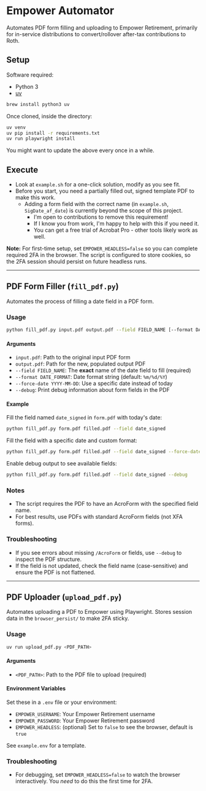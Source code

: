 # Empower Automator

Automates PDF form filling and uploading to Empower Retirement, primarily for in-service distributions to convert/rollover after-tax contributions to Roth.

## Setup

Software required:
- Python 3
- [uv](https://github.com/astral-sh/uv)

```sh
brew install python3 uv
```

Once cloned, inside the directory:
```sh
uv venv
uv pip install -r requirements.txt
uv run playwright install
```

You might want to update the above every once in a while.

## Execute
- Look at `example.sh` for a one-click solution, modify as you see fit.
- Before you start, you need a partially filled out, signed template PDF to make this work.
    - Adding a form field with the correct name (in `example.sh`, `SigDate_af_date`) is currently beyond the scope of this project.
        - I'm open to contributions to remove this requirement!
        - If I know you from work, I'm happy to help with this if you need it.
        - You can get a free trial of Acrobat Pro - other tools likely work as well.

**Note:** For first-time setup, set `EMPOWER_HEADLESS=false` so you can complete required 2FA in the browser. The script is configured to store cookies, so the 2FA session should persist on future headless runs.

---

## PDF Form Filler (`fill_pdf.py`)

Automates the process of filling a date field in a PDF form.

### Usage

```sh
python fill_pdf.py input.pdf output.pdf --field FIELD_NAME [--format DATE_FORMAT] [--force-date YYYY-MM-DD] [--debug]
```

#### Arguments
- `input.pdf`: Path to the original input PDF form
- `output.pdf`: Path for the new, populated output PDF
- `--field FIELD_NAME`: The **exact** name of the date field to fill (required)
- `--format DATE_FORMAT`: Date format string (default: `%m/%d/%Y`)
- `--force-date YYYY-MM-DD`: Use a specific date instead of today
- `--debug`: Print debug information about form fields in the PDF

#### Example
Fill the field named `date_signed` in `form.pdf` with today's date:

```sh
python fill_pdf.py form.pdf filled.pdf --field date_signed
```

Fill the field with a specific date and custom format:

```sh
python fill_pdf.py form.pdf filled.pdf --field date_signed --force-date 2024-06-01 --format "%Y-%m-%d"
```

Enable debug output to see available fields:

```sh
python fill_pdf.py form.pdf filled.pdf --field date_signed --debug
```

### Notes
- The script requires the PDF to have an AcroForm with the specified field name.
- For best results, use PDFs with standard AcroForm fields (not XFA forms).

### Troubleshooting
- If you see errors about missing `/AcroForm` or fields, use `--debug` to inspect the PDF structure.
- If the field is not updated, check the field name (case-sensitive) and ensure the PDF is not flattened.

---

## PDF Uploader (`upload_pdf.py`)

Automates uploading a PDF to Empower using Playwright. Stores session data in the `browser_persist/` to make 2FA sticky.

### Usage

```sh
uv run upload_pdf.py <PDF_PATH>
```

#### Arguments
- `<PDF_PATH>`: Path to the PDF file to upload (required)

#### Environment Variables
Set these in a `.env` file or your environment:
- `EMPOWER_USERNAME`: Your Empower Retirement username
- `EMPOWER_PASSWORD`: Your Empower Retirement password
- `EMPOWER_HEADLESS`: (optional) Set to `false` to see the browser, default is `true`

See `example.env` for a template.

### Troubleshooting
- For debugging, set `EMPOWER_HEADLESS=false` to watch the browser interactively. You _need_ to do this the first time for 2FA.
